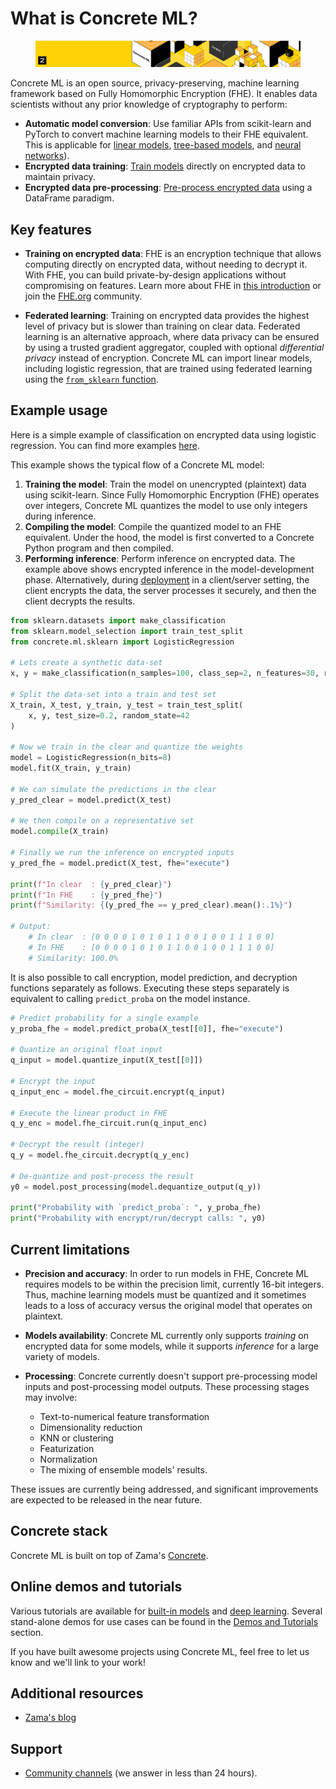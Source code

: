 # What is Concrete ML?

<figure><img src="../.gitbook/assets/doc_header_CML.png" alt=""><figcaption></figcaption></figure>

Concrete ML is an open source, privacy-preserving, machine learning framework based on Fully Homomorphic Encryption (FHE). It enables data scientists without any prior knowledge of cryptography to perform:

- **Automatic model conversion**: Use familiar APIs from scikit-learn and PyTorch to convert machine learning models to their FHE equivalent. This is applicable for [linear models](../built-in-models/linear.md), [tree-based models](../built-in-models/tree.md), and [neural networks](../built-in-models/neural-networks.md)).
- **Encrypted data training**: [Train models](../built-in-models/training.md) directly on encrypted data to maintain privacy.
- **Encrypted data pre-processing**: [Pre-process encrypted data](../built-in-models/encrypted_dataframe.md) using a DataFrame paradigm.

## Key features

- **Training on encrypted data**: FHE is an encryption technique that allows computing directly on encrypted data, without needing to decrypt it. With FHE, you can build private-by-design applications without compromising on features. Learn more about FHE in [this introduction](https://www.zama.ai/post/tfhe-deep-dive-part-1) or join the [FHE.org](https://fhe.org) community.

- **Federated learning**: Training on encrypted data provides the highest level of privacy but is slower than training on clear data. Federated learning is an alternative approach, where data privacy can be ensured by using a trusted gradient aggregator, coupled with optional _differential privacy_ instead of encryption. Concrete ML can import linear models, including logistic regression, that are trained using federated learning using the [`from_sklearn` function](../built-in-models/linear.md#pre-trained-models).

## Example usage

Here is a simple example of classification on encrypted data using logistic regression. You can find more examples [here](../tutorials/ml_examples.md).

This example shows the typical flow of a Concrete ML model:

1. **Training the model**: Train the model on unencrypted (plaintext) data using scikit-learn. Since Fully Homomorphic Encryption (FHE) operates over integers, Concrete ML quantizes the model to use only integers during inference.
2. **Compiling the model**: Compile the quantized model to an FHE equivalent. Under the hood, the model is first converted to a Concrete Python program and then compiled.
3. **Performing inference**: Perform inference on encrypted data. The example above shows encrypted inference in the model-development phase. Alternatively, during [deployment](cloud.md) in a client/server setting, the client encrypts the data, the server processes it securely, and then the client decrypts the results.

```python
from sklearn.datasets import make_classification
from sklearn.model_selection import train_test_split
from concrete.ml.sklearn import LogisticRegression

# Lets create a synthetic data-set
x, y = make_classification(n_samples=100, class_sep=2, n_features=30, random_state=42)

# Split the data-set into a train and test set
X_train, X_test, y_train, y_test = train_test_split(
    x, y, test_size=0.2, random_state=42
)

# Now we train in the clear and quantize the weights
model = LogisticRegression(n_bits=8)
model.fit(X_train, y_train)

# We can simulate the predictions in the clear
y_pred_clear = model.predict(X_test)

# We then compile on a representative set
model.compile(X_train)

# Finally we run the inference on encrypted inputs
y_pred_fhe = model.predict(X_test, fhe="execute")

print(f"In clear  : {y_pred_clear}")
print(f"In FHE    : {y_pred_fhe}")
print(f"Similarity: {(y_pred_fhe == y_pred_clear).mean():.1%}")

# Output:
    # In clear  : [0 0 0 0 1 0 1 0 1 1 0 0 1 0 0 1 1 1 0 0]
    # In FHE    : [0 0 0 0 1 0 1 0 1 1 0 0 1 0 0 1 1 1 0 0]
    # Similarity: 100.0%
```

It is also possible to call encryption, model prediction, and decryption functions separately as follows. Executing these steps separately is equivalent to calling `predict_proba` on the model instance.

<!--pytest-codeblocks:cont-->

```python
# Predict probability for a single example
y_proba_fhe = model.predict_proba(X_test[[0]], fhe="execute")

# Quantize an original float input
q_input = model.quantize_input(X_test[[0]])

# Encrypt the input
q_input_enc = model.fhe_circuit.encrypt(q_input)

# Execute the linear product in FHE 
q_y_enc = model.fhe_circuit.run(q_input_enc)

# Decrypt the result (integer)
q_y = model.fhe_circuit.decrypt(q_y_enc)

# De-quantize and post-process the result
y0 = model.post_processing(model.dequantize_output(q_y))

print("Probability with `predict_proba`: ", y_proba_fhe)
print("Probability with encrypt/run/decrypt calls: ", y0)
```



## Current limitations

- **Precision and accuracy**: In order to run models in FHE, Concrete ML requires models to be within the precision limit, currently 16-bit integers. Thus, machine learning models must be quantized and it sometimes leads to a loss of accuracy versus the original model that operates on plaintext.

- **Models availability**: Concrete ML currently only supports _training_ on encrypted data for some models, while it supports _inference_ for a large variety of models.

- **Processing**: Concrete currently doesn't support pre-processing model inputs and post-processing model outputs. These processing stages may involve:
    - Text-to-numerical feature transformation
    - Dimensionality reduction
    - KNN or clustering
    - Featurization
    - Normalization
    - The mixing of ensemble models' results.

These issues are currently being addressed, and significant improvements are expected to be released in the near future.

## Concrete stack

Concrete ML is built on top of Zama's [Concrete](https://github.com/zama-ai/concrete).

## Online demos and tutorials

Various tutorials are available for [built-in models](../tutorials/ml_examples.md) and [deep learning](../tutorials/dl_examples.md). Several stand-alone demos for use cases can be found in the [Demos and Tutorials](../tutorials/showcase.md) section.

If you have built awesome projects using Concrete ML, feel free to let us know and we'll link to your work!

## Additional resources

- [Zama's blog](https://www.zama.ai/blog)

## Support

- [Community channels](https://zama.ai/community-channels) (we answer in less than 24 hours).
